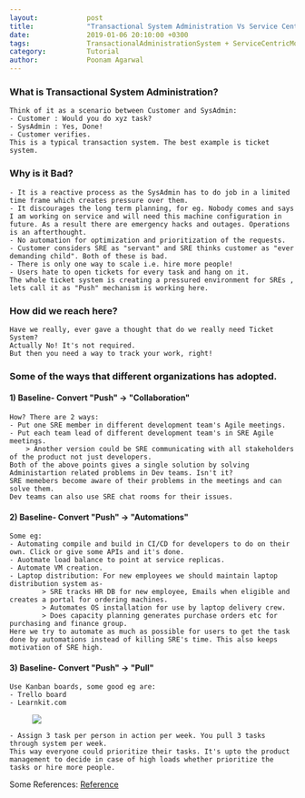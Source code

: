 ```yaml
---
layout:            post
title:             "Transactional System Administration Vs Service Centric Model in SRE"
date:              2019-01-06 20:10:00 +0300
tags:              TransactionalAdministrationSystem + ServiceCentricModel
category:          Tutorial
author:            Poonam Agarwal
---
```

### What is Transactional System Administration?
	Think of it as a scenario between Customer and SysAdmin:
	- Customer : Would you do xyz task?
	- SysAdmin : Yes, Done!
	- Customer verifies. 
	This is a typical transaction system. The best example is ticket system.

### Why is it Bad?
	- It is a reactive process as the SysAdmin has to do job in a limited time frame which creates pressure over them.
	- It discourages the long term planning, for eg. Nobody comes and says I am working on service and will need this machine configuration in future. As a result there are emergency hacks and outages. Operations is an afterthought.
	- No automation for optimization and prioritization of the requests.
	- Customer considers SRE as "servant" and SRE thinks customer as "ever demanding child". Both of these is bad.
	- There is only one way to scale i.e. hire more people!
	- Users hate to open tickets for every task and hang on it.
	The whole ticket system is creating a pressured environment for SREs , lets call it as "Push" mechanism is working here.

### How did we reach here?
	Have we really, ever gave a thought that do we really need Ticket System?  
	Actually No! It's not required.
	But then you need a way to track your work, right!

### Some of the ways that different organizations has adopted.
#### 1) Baseline- Convert "Push" -> "Collaboration"
	How? There are 2 ways: 
	- Put one SRE member in different development team's Agile meetings.
	- Put each team lead of different development team's in SRE Agile meetings.
		> Another version could be SRE communicating with all stakeholders of the product not just developers.
	Both of the above points gives a single solution by solving Administartion related problems in Dev teams. Isn't it? 
	SRE memebers become aware of their problems in the meetings and can solve them.
	Dev teams can also use SRE chat rooms for their issues.

#### 2) Baseline- Convert "Push" -> "Automations"
	Some eg:
	- Automating compile and build in CI/CD for developers to do on their own. Click or give some APIs and it's done.
	- Auotmate load balance to point at service replicas.
	- Automate VM creation.
	- Laptop distribution: For new employees we should maintain laptop distribution system as-
			> SRE tracks HR DB for new employee, Emails when eligible and creates a portal for ordering machines.
			> Automates OS installation for use by laptop delivery crew.
			> Does capacity planning generates purchase orders etc for purchasing and finance group.
	Here we try to automate as much as possible for users to get the task done by automations instead of killing SRE's time. This also keeps motivation of SRE high.

#### 3) Baseline- Convert "Push" -> "Pull"
	Use Kanban boards, some good eg are:
	- Trello board
	- Learnkit.com

<div><figure><img src="{{ site.github.url }}/media/img/kanban-board.png" /><figcaption></figcaption></figure></div>

	- Assign 3 task per person in action per week. You pull 3 tasks through system per week.
	This way everyone could prioritize their tasks. It's upto the product management to decide in case of high loads whether prioritize the tasks or hire more people.


Some References:
<a href="https://www.usenix.org/conference/lisa15/conference-program/presentation/limoncelli">
Reference
</a>